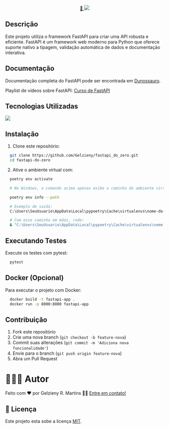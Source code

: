 <p align="center">
  <a href="#">
    🔗 <img src="https://github.com/Gelzieny/fastapi-do-zero/blob/main/.github/img/fast-api.png?raw=true" />
  </a>
</p>


## Descrição
Este projeto utiliza o framework FastAPI para criar uma API robusta e eficiente. FastAPI é um framework web moderno para Python que oferece suporte nativo a tipagem, validação automática de dados e documentação interativa.

## Documentação
Documentação completa do FastAPI pode ser encontrada em [Dunossauro](https://fastapidozero.dunossauro.com/).

Playlist de vídeos sobre FastAPI: [Curso de FastAPI](https://www.youtube.com/watch?v=QShMRcicxnE&list=PLOQgLBuj2-3IuFbt-wJw2p2NiV9WTRzIP&t=2s)

## Tecnologias Utilizadas

<a href="https://skillicons.dev">
  <img src="https://skillicons.dev/icons?i=git,vscode,fastapi,postgres,python,uvicorn" />
</a>


## Instalação

1. Clone este repositório:
  ```bash
    git clone https://github.com/Gelzieny/fastapi_do_zero.git
    cd fastapi-do-zero
  ```

2. Ative o ambiente virtual com:
  ```bash
    poetry env activate

    # No Windows, o comando acima apenas exibe o caminho do ambiente virtual, então você precisa ativá-lo manualmente:

    poetry env info --path

    # Exemplo de saída:
    C:\Users\SeuUsuario\AppData\Local\pypoetry\Cache\virtualenvs\nome-do-projeto-hash

    # Com esse caminho em mãos, rode:
    & "C:\Users\SeuUsuario\AppData\Local\pypoetry\Cache\virtualenvs\nome-do-projeto-hash\Scripts\Activate.ps1"

  ```




## Executando Testes
Execute os testes com pytest:
```bash
  pytest
```

## Docker (Opcional)
Para executar o projeto com Docker:
```bash
  docker build -t fastapi-app .
  docker run -p 8000:8000 fastapi-app
```

## Contribuição
1. Fork este repositório
2. Crie uma nova branch (`git checkout -b feature-nova`)
3. Commit suas alterações (`git commit -m 'Adiciona nova funcionalidade'`)
4. Envie para o branch (`git push origin feature-nova`)
5. Abra um Pull Request

# 🧑🏻‍💻 Autor

Feito com ❤️ por Gelzieny R. Martins 👋🏽 [Entre em contato!](https://www.linkedin.com/in/gelzieny-r-martins-180551106/)

## 📝 Licença

Este projeto esta sobe a licença [MIT](./LICENSE).
